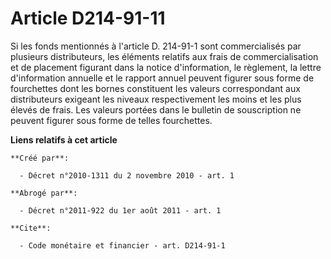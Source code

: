 # Article D214-91-11

Si les fonds mentionnés à l'article D. 214-91-1 sont commercialisés par plusieurs distributeurs, les éléments relatifs aux
frais de commercialisation et de placement figurant dans la notice d'information, le règlement, la lettre d'information
annuelle et le rapport annuel peuvent figurer sous forme de fourchettes dont les bornes constituent les valeurs correspondant
aux distributeurs exigeant les niveaux respectivement les moins et les plus élevés de frais. Les valeurs portées dans le
bulletin de souscription ne peuvent figurer sous forme de telles fourchettes.

**Liens relatifs à cet article**

	**Créé par**:

	  - Décret n°2010-1311 du 2 novembre 2010 - art. 1

	**Abrogé par**:

	  - Décret n°2011-922 du 1er août 2011 - art. 1

	**Cite**:

	  - Code monétaire et financier - art. D214-91-1
